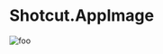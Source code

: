 # Shotcut.AppImage

![foo](https://github.com/nx-appbuild-hub/Shotcut.AppImage//actions/workflows/makefile.yml/badge.svg)
